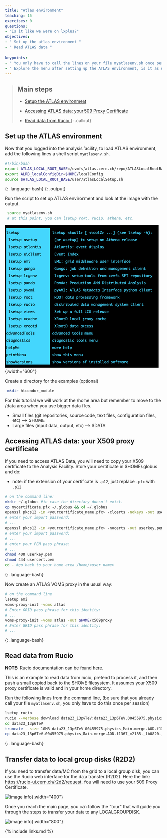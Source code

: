 ```yaml
---
title: "Atlas environment"
teaching: 15
exercises: 0
questions:
- "Is it like we were on lxplus?"
objectives:
- " Set up the atlas environment "
- " Read ATLAS data "

keypoints:
- " You only have to call the lines on your file myatlasenv.sh once per session"
- " Explore the menu after setting up the ATLAS environment, is it as we were on lxplus?!"
---
```


> ## Main steps
>
> - <a href="#atlasenv">Setup the ATLAS environment</a>
>
> - <a href="#certificate">Accessing ATLAS data: your 509 Proxy Certificate</a>
>
> - <a href="#login">Read data from Rucio </a>
{: .callout}

<!------------------------------------------------------------------------------------->
<!------------------------------ atlas environment -------------------------------------->

<h2 id="account"> Set up the ATLAS environment </h2>

Now that you logged into the analysis facility, to load ATLAS environment, add the following lines a shell script `myatlasenv.sh`. 

~~~bash
#!/bin/bash
export ATLAS_LOCAL_ROOT_BASE=/cvmfs/atlas.cern.ch/repo/ATLASLocalRootBase
export ALRB_localConfigDir=$HOME/localConfig
source $ATLAS_LOCAL_ROOT_BASE/user/atlasLocalSetup.sh
~~~
{: .language-bash}
{: .output}

Run the script to set up ATLAS environment and look at the image with the output.
~~~bash
 source myatlasenv.sh
 # at this point, you can lsetup root, rucio, athena, etc.
~~~

![image info](./../fig/i_a11insshmenu.png){:width="600"}


Create a directory for the examples (optional)
~~~bash
 mkdir htcondor_module
~~~
For this tutorial we will work at the /home area but remember to move to the /data area when you use bigger data files.
- Small files (git repositories, source code, text files, configuration files, etc) —> $HOME
- Large files (input data, output, etc) —-> $DATA
 
## Accessing ATLAS data: your X509 proxy certificate

If you need to access ATLAS Data, you will need to copy your X509 certificate to the Analysis Facility. Store your certificate in $HOME/.globus and do:

* note: if the extension of your certificate is `.p12`, just replace `.pfx` with `.p12`

~~~bash
# on the command line:
mkdir ~/.globus #in case the directory doesn't exist.
cp mycertificate.pfx ~/.globus && cd ~/.globus
openssl pkcs12 -in <yourcertificate_name.pfx> -clcerts -nokeys -out usercert.pem 
# enter your import password:
# ...
openssl pkcs12 -in <yourcertificate_name.pfx> -nocerts -out userkey.pem
# enter your import password:
# ...
# enter your PEM pass phrase: 
# ...
chmod 400 userkey.pem
chmod 444 usercert.pem
cd - #go back to your home area /home/<user_name>
~~~~
{: .language-bash}

Now create an ATLAS VOMS proxy in the usual way:

~~~bash
# on the command line
lsetup emi
voms-proxy-init -voms atlas
# Enter GRID pass phrase for this identity:
# ...
voms-proxy-init -voms atlas -out $HOME/x509proxy
# Enter GRID pass phrase for this identity:
# ...
~~~~
{: .language-bash}


<!------------------------------------------------------------------------------------->
<!------------------------------ data from rucio --------------------------------->

<h2 id="rucio">Read data from Rucio</h2>

**NOTE:** Rucio documentation can be found <a href="https://rucio.cern.ch/documentation/">here</a>.

This is an example to read data from rucio, pretend to process it, and then push a small copied back to the $HOME filesystem. It assumes your X509 proxy certificate is valid and in your home directory.

Run the following lines from the command line, (be sure that you already call your file `myatlasenv.sh`, you only have to do this once per session)

~~~bash
lsetup rucio
rucio --verbose download data23_13p6TeV:data23_13p6TeV.00455975.physics_Main.merge.AOD.f1367_m2185._lb0820._0001.1
cd data23_13p6TeV
truncate --size 10MB data23_13p6TeV.00455975.physics_Main.merge.AOD.f1367_m2185._lb0820._0001.1
cp data23_13p6TeV.00455975.physics_Main.merge.AOD.f1367_m2185._lb0820._0001.1 $HOME/myjob.output
~~~~


{: .language-bash}


<!------------------------------------------------------------------------------------->
<!------------------------------  --------------------------------->


<!------------------------------------------------------------------------------------->
<!------------------------------ data to localgroupdisks --------------------------------->

<h2 id="rucio">Transfer data to local group disks (R2D2)</h2>

If you need to transfer data/MC from the grid to a local group disk, you can use the Rucio web interface for the data transfer (R2D2). Here the link: <a href="">https://rucio-ui.cern.ch/r2d2/request</a>. You will need to use your 509 Proxy Certificate.

![image info](./../fig/R2D2_509ProxyCert.png){:width="400"}

Once you reach the main page, you can follow the "tour" that will guide you through the steps to transfer your data to any LOCALGROUPDISK.

![image info](./../fig/R2D2_MainPage.png){:width="800"}


<!------------------------------------------------------------------------------------->
<!------------------------------  --------------------------------->

<!----------------------------------- fin --------------------------------------------->
{% include links.md %}

